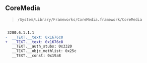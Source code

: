 ## CoreMedia

> `/System/Library/Frameworks/CoreMedia.framework/CoreMedia`

```diff

 3200.6.1.1.1
-  __TEXT.__text: 0x1676c0
+  __TEXT.__text: 0x1676c8
   __TEXT.__auth_stubs: 0x3320
   __TEXT.__objc_methlist: 0x25c
   __TEXT.__const: 0x19a8

```
